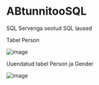 # ABtunnitooSQL
SQL Serveriga seotud SQL laused

Tabel Person

![image](https://github.com/user-attachments/assets/e5d5b35c-89ac-468f-a710-61c498a62d00)

Uuendatud tabel Person ja Gender

![image](https://github.com/user-attachments/assets/97246d6f-ac32-4944-8ca5-dcfbd4bbb61a)

